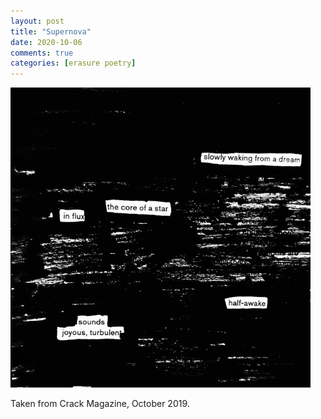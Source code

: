 ```yaml
---
layout: post
title: "Supernova"
date: 2020-10-06
comments: true
categories: [erasure poetry]
---
```

<img src="/assets/images/articles/supernova.jpeg" class="responsive"><br>

Taken from Crack Magazine, October 2019.
